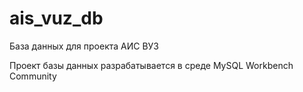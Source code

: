 # ais_vuz_db
База данных для проекта АИС ВУЗ

Проект базы данных разрабатывается в среде MySQL Workbench Community
